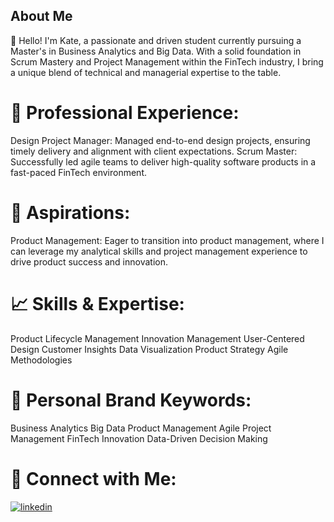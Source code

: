 ## About Me

👋 Hello! I'm Kate, a passionate and driven student currently pursuing a Master's in Business Analytics and Big Data. With a solid foundation in Scrum Mastery and Project Management within the FinTech industry, I bring a unique blend of technical and managerial expertise to the table.

# 💼 Professional Experience:

Design Project Manager: Managed end-to-end design projects, ensuring timely delivery and alignment with client expectations.
Scrum Master: Successfully led agile teams to deliver high-quality software products in a fast-paced FinTech environment.


# 🎯 Aspirations:

Product Management: Eager to transition into product management, where I can leverage my analytical skills and project management experience to drive product success and innovation.

# 📈 Skills & Expertise:

Product Lifecycle Management
Innovation Management
User-Centered Design
Customer Insights
Data Visualization
Product Strategy
Agile Methodologies

# 🌟 Personal Brand Keywords:

Business Analytics
Big Data
Product Management
Agile Project Management
FinTech Innovation
Data-Driven Decision Making

# 🔗 Connect with Me:
<a href= https://www.linkedin.com/in/karaket-singthong > 

![linkedin](https://github.com/KateKaraket/KateKaraket/assets/169455066/75df4afb-bb1f-441e-990f-bcefb605c027)

<!--
**KateKaraket/KateKaraket** is a ✨ _special_ ✨ repository because its `README.md` (this file) appears on your GitHub profile.

Here are some ideas to get you started:

🔭 I’m currently studying Business Analytics and Big Data
- 🌱 I’m currently learning ...
- 👯 I’m looking to collaborate on ...
- 🤔 I’m looking for help with ...
- 💬 Ask me about ...
- 📫 How to reach me: ...
- 😄 Pronouns: ...
- ⚡ Fun fact: ...
-->
